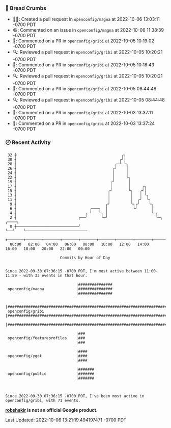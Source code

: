 ### 🍞 Bread Crumbs

 * ✍🏼: Created a pull request in `openconfig/magna` at 2022-10-06 13:03:11 -0700 PDT
 * 😃: Commented on an issue in `openconfig/magna` at 2022-10-06 11:38:39 -0700 PDT
 * 💬: Commented on a PR in  `openconfig/gribi` at 2022-10-05 10:19:02 -0700 PDT
 * 🔍: Reviewed a pull request in  `openconfig/gribi` at 2022-10-05 10:20:21 -0700 PDT
 * 💬: Commented on a PR in  `openconfig/gribi` at 2022-10-05 10:18:43 -0700 PDT
 * 🔍: Reviewed a pull request in  `openconfig/gribi` at 2022-10-05 10:20:21 -0700 PDT
 * 💬: Commented on a PR in  `openconfig/gribi` at 2022-10-05 08:44:48 -0700 PDT
 * 🔍: Reviewed a pull request in  `openconfig/gribi` at 2022-10-05 08:44:48 -0700 PDT
 * 💬: Commented on a PR in  `openconfig/gribi` at 2022-10-03 13:37:11 -0700 PDT
 * 💬: Commented on a PR in  `openconfig/gribi` at 2022-10-03 13:37:24 -0700 PDT

### 🕘 Recent Activity
```
 32 ┼                                              ╭╮
 30 ┤                                             ╭╯│
 28 ┤                                           ╭─╯ ╰╮
 26 ┤                                          ╭╯    │
 24 ┤                                          │     │
 22 ┤                                          │     ╰╮
 19 ┤                                         ╭╯      │
 17 ┤                                         │       │     ╭╮
 15 ┤                                        ╭╯       ╰╮   ╭╯│
 13 ┤                                        │         │   │ ╰╮
 11 ┤                                        │         │  ╭╯  ╰╮
  9 ┤                                       ╭╯         ╰╮╭╯    ╰╮
  6 ┤                                ╭───╮  │           ╰╯      │
  4 ┤                              ╭─╯   ╰╮ │                   ╰─╮
  2 ┤                           ╭──╯      ╰─╯                     ╰─╮  ╭────╮
  0 ┼───────────────────────────╯                                   ╰──╯    ╰───────────────────────────
    +───────+───────+───────+───────+───────+───────+───────+───────+───────+───────+───────+───────+────
  00:00   02:00   04:00   06:00   08:00   10:00   12:00   14:00   16:00   18:00   20:00   22:00   00:00   

						Commits by Hour of Day


Since 2022-09-30 07:36:15 -0700 PDT, I'm most active between 11:00-11:59 - with 33 events in that hour.

```



```
                               |###############
 openconfig/magna              |###############
                               |###############

                               |#######################################################################
 openconfig/gribi              |#######################################################################
                               |#######################################################################

                               |###
 openconfig/featureprofiles    |###
                               |###

                               |####
 openconfig/ygot               |####
                               |####

                               |#######
 openconfig/public             |#######
                               |#######



Since 2022-09-30 07:36:15 -0700 PDT, I've been most active in openconfig/gribi, with 71 events.

```
**[robshakir](mailto:robjs@google.com) is not an official Google product.**  


Last Updated: 2022-10-06 13:21:19.494197471 -0700 PDT
